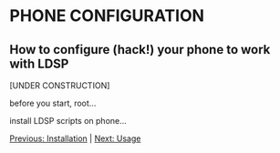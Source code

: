 # PHONE CONFIGURATION
## How to configure (hack!) your phone to work with LDSP

[UNDER CONSTRUCTION]

before you start, root...

install LDSP scripts on phone...

 [Previous: Installation](2_installation.md) | [Next: Usage](4_usage.md)